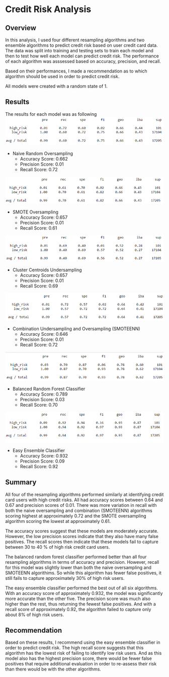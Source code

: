 # Credit Risk Analysis
## Overview
In this analysis, I used four different resampling algorithms and two ensemble algorithms to predict credit risk based on user credit card data. The data was split into training and testing sets to train each model and then to test how well each model can predict credit risk. The performance of each algorithm was asssessed based on accuracy, precision, and recall.

Based on their performances, I made a recommendation as to which algorithm should be used in order to predict credit risk.

All models were created with a random state of 1.

## Results
The results for each model was as following
![naive_oversample](https://github.com/teruki-i/Credit_Risk_Analysis/blob/main/resources/random_oversample_classification.png)

* Naive Random Oversampling
  - Accuracy Score: 0.662
  - Precision Score: 0.01
  - Recall Score: 0.72

![SMOTE](https://github.com/teruki-i/Credit_Risk_Analysis/blob/ba2202418c69f0a0e83ddc10fec7092f39dc389a/resources/SMOTE_classification.png)

* SMOTE Oversampling
  - Accuracy Score: 0.657
  - Precision Score: 0.01
  - Recall Score: 0.61

![undersampling](https://github.com/teruki-i/Credit_Risk_Analysis/blob/main/resources/undersample_classification.png)

* Cluster Centroids Undersampling
  - Accuracy Score: 0.657
  - Precision Score: 0.01
  - Recall Score: 0.69

![SMOTEENN](https://github.com/teruki-i/Credit_Risk_Analysis/blob/main/resources/SMOTEENN_classification.png)

* Combination Undersampling and Oversampling (SMOTEENN)
  - Accuracy Score: 0.646
  - Precision Score: 0.01
  - Recall Score: 0.72

![Balanced_Random_Forest](https://github.com/teruki-i/Credit_Risk_Analysis/blob/main/resources/balanced_random_forest_classification.png)

* Balanced Random Forest Classifier
  - Accuracy Score: 0.789
  - Precision Score: 0.03
  - Recall Score: 0.70

![easy_ensemble](https://github.com/teruki-i/Credit_Risk_Analysis/blob/main/resources/easy_ensemble_classification.png)

* Easy Ensemble Classifier
  - Accuracy Score: 0.932
  - Precision Score: 0.09
  - Recall Score: 0.92

## Summary
All four of the resampling algorithms performed similarly at identifying credit card users with high credit risks. All had accuracy scores between 0.64 and 0.67 and precision scores of 0.01. There was more variation in recall with both the naive oversampling and combination (SMOTEENN) algorithms scoring highest at approximately 0.72 and the SMOTE oversampling algorithm scoring the lowest at approximately 0.61. 

The accuracy scores suggest that these models are moderately accurate. However, the low precision scores indicate that they also have many false positives. The recall scores then indicate that these models fail to capture between 30 to 40 % of high risk credit card users.

The balanced random forest classifier performed better than all four resampling algorithms in terms of accuracy and precision. However, recall for this model was slightly lower than both the naive oversampling and SMOTEENN algorithims. So while this algorithm has fewer false positives, it still fails to capture approximately 30% of high risk users.

The easy ensemble classifier performed the best out of all six algorithms. With an accuracy score of approximately 0.932, the model was significantly more accurate than the other five. The precision score was much also higher than the rest, thus returning the fewest false positives. And with a recall score of approximately 0.92, the algorithm failed to capture only about 8% of high risk users.

## Recommendation

Based on these results, I recommend using the easy ensemble classifier in order to predict credit risk. The high recall score suggests that this algorithm has the lowest risk of failing to identify low risk users. And as this model also has the highest precision score, there would be fewer false positives that require additional evaluation in order to re-assess their risk than there would be with the other algorithms.
